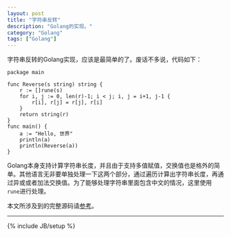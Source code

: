 ```yaml
---
layout: post
title: "字符串反转"
description: "Golang的实现。"
category: "Golang"
tags: ["Golang"]
---
```


字符串反转的Golang实现，应该是最简单的了。废话不多说，代码如下：

	package main

	func Reverse(s string) string {
		r := []rune(s)
		for i, j := 0, len(r)-1; i < j; i, j = i+1, j-1 {
			r[i], r[j] = r[j], r[i]
		}
		return string(r)
	}
	func main() {
		a := "Hello, 世界"
		println(a)
		println(Reverse(a))
	}

Golang本身支持计算字符串长度，并且由于支持多值赋值，交换值也是格外的简单。其他语言无非要单独处理一下这两个部分，通过遍历计算出字符串长度，再通过异或或者加法交换值。为了能够处理字符串里面包含中文的情况，这里使用`rune`进行处理。

本文所涉及到的完整源码请[参考](https://github.com/mnhkahn/go_code/blob/master/reverse.go)。

---


{% include JB/setup %}